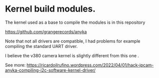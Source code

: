 # Kernel build modules.

The kernel used as a base to compile the modules is in this repository

https://github.com/grangerecords/anyka

Note that not all drivers are compatible, I had problems for example compiling the standard UART driver.

I believe the v380 camera kernel is slightly different from this one .

See more:
https://ricardojlrufino.wordpress.com/2022/04/01/hack-ipcam-anyka-compiling-i2c-software-kernel-driver/
